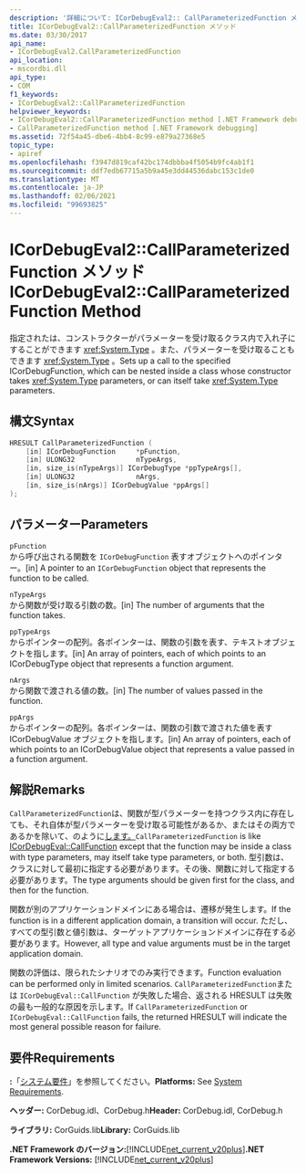 ```yaml
---
description: '詳細について: ICorDebugEval2:: CallParameterizedFunction メソッド'
title: ICorDebugEval2::CallParameterizedFunction メソッド
ms.date: 03/30/2017
api_name:
- ICorDebugEval2.CallParameterizedFunction
api_location:
- mscordbi.dll
api_type:
- COM
f1_keywords:
- ICorDebugEval2::CallParameterizedFunction
helpviewer_keywords:
- ICorDebugEval2::CallParameterizedFunction method [.NET Framework debugging]
- CallParameterizedFunction method [.NET Framework debugging]
ms.assetid: 72f54a45-dbe6-4bb4-8c99-e879a27368e5
topic_type:
- apiref
ms.openlocfilehash: f3947d819caf42bc174dbbba4f5054b9fc4ab1f1
ms.sourcegitcommit: ddf7edb67715a5b9a45e3dd44536dabc153c1de0
ms.translationtype: MT
ms.contentlocale: ja-JP
ms.lasthandoff: 02/06/2021
ms.locfileid: "99693825"
---
```

# <a name="icordebugeval2callparameterizedfunction-method"></a><span data-ttu-id="b7829-103">ICorDebugEval2::CallParameterizedFunction メソッド</span><span class="sxs-lookup"><span data-stu-id="b7829-103">ICorDebugEval2::CallParameterizedFunction Method</span></span>

<span data-ttu-id="b7829-104">指定されたは、コンストラクターがパラメーターを受け取るクラス内で入れ子にすることができます <xref:System.Type> 。また、パラメーターを受け取ることもできます <xref:System.Type> 。</span><span class="sxs-lookup"><span data-stu-id="b7829-104">Sets up a call to the specified ICorDebugFunction, which can be nested inside a class whose constructor takes <xref:System.Type> parameters, or can itself take <xref:System.Type> parameters.</span></span>  
  
## <a name="syntax"></a><span data-ttu-id="b7829-105">構文</span><span class="sxs-lookup"><span data-stu-id="b7829-105">Syntax</span></span>  
  
```cpp  
HRESULT CallParameterizedFunction (  
    [in] ICorDebugFunction     *pFunction,  
    [in] ULONG32               nTypeArgs,  
    [in, size_is(nTypeArgs)] ICorDebugType *ppTypeArgs[],  
    [in] ULONG32               nArgs,  
    [in, size_is(nArgs)] ICorDebugValue *ppArgs[]  
);  
```  
  
## <a name="parameters"></a><span data-ttu-id="b7829-106">パラメーター</span><span class="sxs-lookup"><span data-stu-id="b7829-106">Parameters</span></span>  

 `pFunction`  
 <span data-ttu-id="b7829-107">から呼び出される関数を `ICorDebugFunction` 表すオブジェクトへのポインター。</span><span class="sxs-lookup"><span data-stu-id="b7829-107">[in] A pointer to an `ICorDebugFunction` object that represents the function to be called.</span></span>  
  
 `nTypeArgs`  
 <span data-ttu-id="b7829-108">から関数が受け取る引数の数。</span><span class="sxs-lookup"><span data-stu-id="b7829-108">[in] The number of arguments that the function takes.</span></span>  
  
 `ppTypeArgs`  
 <span data-ttu-id="b7829-109">からポインターの配列。各ポインターは、関数の引数を表す、テキストオブジェクトを指します。</span><span class="sxs-lookup"><span data-stu-id="b7829-109">[in] An array of pointers, each of which points to an ICorDebugType object that represents a function argument.</span></span>  
  
 `nArgs`  
 <span data-ttu-id="b7829-110">から関数で渡される値の数。</span><span class="sxs-lookup"><span data-stu-id="b7829-110">[in] The number of values passed in the function.</span></span>  
  
 `ppArgs`  
 <span data-ttu-id="b7829-111">からポインターの配列。各ポインターは、関数の引数で渡された値を表す ICorDebugValue オブジェクトを指します。</span><span class="sxs-lookup"><span data-stu-id="b7829-111">[in] An array of pointers, each of which points to an ICorDebugValue object that represents a value passed in a function argument.</span></span>  
  
## <a name="remarks"></a><span data-ttu-id="b7829-112">解説</span><span class="sxs-lookup"><span data-stu-id="b7829-112">Remarks</span></span>  

 <span data-ttu-id="b7829-113">`CallParameterizedFunction`は、関数が型パラメーターを持つクラス内に存在しても、それ自体が型パラメーターを受け取る可能性があるか、またはその両方であるかを除いて、のように[します。](icordebugeval-callfunction-method.md)</span><span class="sxs-lookup"><span data-stu-id="b7829-113">`CallParameterizedFunction` is like [ICorDebugEval::CallFunction](icordebugeval-callfunction-method.md) except that the function may be inside a class with type parameters, may itself take type parameters, or both.</span></span> <span data-ttu-id="b7829-114">型引数は、クラスに対して最初に指定する必要があります。その後、関数に対して指定する必要があります。</span><span class="sxs-lookup"><span data-stu-id="b7829-114">The type arguments should be given first for the class, and then for the function.</span></span>  
  
 <span data-ttu-id="b7829-115">関数が別のアプリケーションドメインにある場合は、遷移が発生します。</span><span class="sxs-lookup"><span data-stu-id="b7829-115">If the function is in a different application domain, a transition will occur.</span></span> <span data-ttu-id="b7829-116">ただし、すべての型引数と値引数は、ターゲットアプリケーションドメインに存在する必要があります。</span><span class="sxs-lookup"><span data-stu-id="b7829-116">However, all type and value arguments must be in the target application domain.</span></span>  
  
 <span data-ttu-id="b7829-117">関数の評価は、限られたシナリオでのみ実行できます。</span><span class="sxs-lookup"><span data-stu-id="b7829-117">Function evaluation can be performed only in limited scenarios.</span></span> <span data-ttu-id="b7829-118">`CallParameterizedFunction`または `ICorDebugEval::CallFunction` が失敗した場合、返される HRESULT は失敗の最も一般的な原因を示します。</span><span class="sxs-lookup"><span data-stu-id="b7829-118">If `CallParameterizedFunction` or `ICorDebugEval::CallFunction` fails, the returned HRESULT will indicate the most general possible reason for failure.</span></span>  
  
## <a name="requirements"></a><span data-ttu-id="b7829-119">要件</span><span class="sxs-lookup"><span data-stu-id="b7829-119">Requirements</span></span>  

 <span data-ttu-id="b7829-120">**:**「[システム要件](../../get-started/system-requirements.md)」を参照してください。</span><span class="sxs-lookup"><span data-stu-id="b7829-120">**Platforms:** See [System Requirements](../../get-started/system-requirements.md).</span></span>  
  
 <span data-ttu-id="b7829-121">**ヘッダー:** CorDebug.idl、CorDebug.h</span><span class="sxs-lookup"><span data-stu-id="b7829-121">**Header:** CorDebug.idl, CorDebug.h</span></span>  
  
 <span data-ttu-id="b7829-122">**ライブラリ:** CorGuids.lib</span><span class="sxs-lookup"><span data-stu-id="b7829-122">**Library:** CorGuids.lib</span></span>  
  
 <span data-ttu-id="b7829-123">**.NET Framework のバージョン:**[!INCLUDE[net_current_v20plus](../../../../includes/net-current-v20plus-md.md)]</span><span class="sxs-lookup"><span data-stu-id="b7829-123">**.NET Framework Versions:** [!INCLUDE[net_current_v20plus](../../../../includes/net-current-v20plus-md.md)]</span></span>
